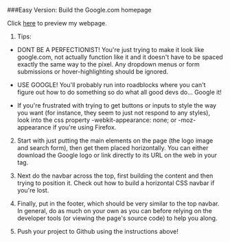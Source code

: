 ###Easy Version: Build the Google.com homepage

Click [here](http://htmlpreview.github.io/?https://github.com/aristotle333/theodinproject/blob/master/google-homepage/index.html) to preview my webpage. 


1. Tips:
 * DONT BE A PERFECTIONIST! You're just trying to make it look like google.com, not actually function like it and it doesn't have to be spaced exactly the same way to the pixel. Any dropdown menus or form submissions or hover-highlighting should be ignored.

 * USE GOOGLE! You'll probably run into roadblocks where you can't figure out how to do something so do what all good devs do... Google it!

 * If you're frustrated with trying to get buttons or inputs to style the way you want (for instance, they seem to just not respond to any styles), look into the css property -webkit-appearance: none; or -moz-appearance if you're using Firefox.

2. Start with just putting the main elements on the page (the logo image and search form), then get them placed horizontally. You can either download the Google logo or link directly to its URL on the web in your <img> tag.

3. Next do the navbar across the top, first building the content and then trying to position it. Check out how to build a horizontal CSS navbar if you're lost.

4. Finally, put in the footer, which should be very similar to the top navbar.
In general, do as much on your own as you can before relying on the developer tools (or viewing the page's source code) to help you along.

5. Push your project to Github using the instructions above!
